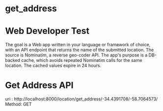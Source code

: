 # get_address

Web Developer Test
==================

The goal is a Web app written in your language or framework of choice, with an API endpoint that returns the name of the submitted location. The source is Nominatim, a reverse geo-coder API. The app's purpose is a DB-backed cache, which avoids repeated Nominatim calls for the same location. The cached values expire in 24 hours.


Get Address API
===============

uri : http://localhost:8000/location/get_address/-34.4391708/-58.7064573/
Method: GET
